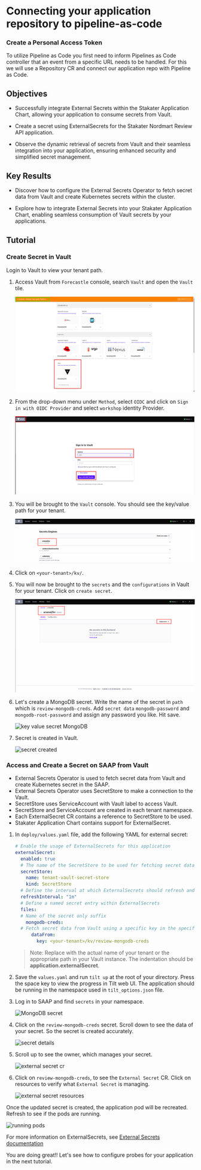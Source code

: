 # Connecting your application repository to pipeline-as-code


### Create a Personal Access Token



To utilize Pipeline as Code you first need to inform Pipelines as Code controller that an event from a specific URL needs to be handled.
For this we will use a Repository CR and connect our application repo with Pipeline as Code.

## Objectives

- Successfully integrate External Secrets within the Stakater Application Chart, allowing your application to consume secrets from Vault.

- Create a secret using ExternalSecrets for the Stakater Nordmart Review API application.

- Observe the dynamic retrieval of secrets from Vault and their seamless integration into your application, ensuring enhanced security and simplified secret management.

## Key Results

- Discover how to configure the External Secrets Operator to fetch secret data from Vault and create Kubernetes secrets within the cluster.

- Explore how to integrate External Secrets into your Stakater Application Chart, enabling seamless consumption of Vault secrets by your applications.

## Tutorial

### Create Secret in Vault

Login to Vault to view your tenant path.

1. Access Vault from `Forecastle` console, search `Vault` and open the `Vault` tile.

   ![Forecastle-Vault](images/forecastle.png)

1. From the drop-down menu under `Method`, select `OIDC` and click on `Sign in with OIDC Provider` and select `workshop` identity Provider.

   ![Vault-odic-login](images/login-oidc.png)

1. You will be brought to the `Vault` console. You should see the key/value path for your tenant.

   ![secret engines](images/secret-engines.png)

1. Click on `<your-tenant>/kv/`.

1. You will now be brought to the `secrets` and the `configurations` in Vault for your tenant. Click on `create secret`.

   ![create secret](images/create-secret.png)

1. Let's create a MongoDB secret. Write the name of the secret in `path` which is `review-mongodb-creds`. Add `secret data` `mongodb-password` and `mongodb-root-password` and assign any password you like. Hit save.

   ![key value secret MongoDB](images/key-val-secret.png)

1. Secret is created in Vault.

   ![secret created](images/secret-created.png)

### Access and Create a Secret on SAAP from Vault

- External Secrets Operator is used to fetch secret data from Vault and create Kubernetes secret in the SAAP.
- External Secrets Operator uses SecretStore to make a connection to the Vault.
- SecretStore uses ServiceAccount with Vault label to access Vault.
- SecretStore and ServiceAccount are created in each tenant namespace.
- Each ExternalSecret CR contains a reference to SecretStore to be used.
- Stakater Application Chart contains support for ExternalSecret.

1. In `deploy/values.yaml` file, add the following YAML for external secret:

    ```yaml
    # Enable the usage of ExternalSecrets for this application
    externalSecret:
      enabled: true
      # The name of the SecretStore to be used for fetching secret data from Vault, this name is constant
      secretStore:
        name: tenant-vault-secret-store
        kind: SecretStore
      # Define the interval at which ExternalSecrets should refresh and update the secrets
      refreshInterval: "1m"
      # Define a named secret entry within ExternalSecrets
      files:
      # Name of the secret only suffix
        mongodb-creds:
      # Fetch secret data from Vault using a specific key in the specified tenant's KV engine
          dataFrom:
            key: <your-tenant>/kv/review-mongodb-creds
    ```

   > Note: Replace <your-tenant> with the actual name of your tenant or the appropriate path in your Vault instance. The indentation should be **application.externalSecret**.

1. Save the `values.yaml` and run `tilt up` at the root of your directory. Press the space key to view the progress in Tilt web UI. The application should be running in the namespace used in `tilt_options.json` file.

1. Log in to SAAP and find `secrets` in your namespace.

   ![MongoDB secret](images/mongodb-secrets.png)

1. Click on the `review-mongodb-creds` secret. Scroll down to see the data of your secret. So the secret is created accurately.

   ![secret details](images/secret-details.png)

1. Scroll up to see the owner, which manages your secret.

   ![external secret cr](images/external-secret-cr.png)

1. Click on `review-mongodb-creds`, to see the `External Secret` CR. Click on resources to verify what `External Secret` is managing.

   ![external secret resources](images/external-secret-resources.png)

Once the updated secret is created, the application pod will be recreated. Refresh to see if the pods are running.

![running pods](images/running-pods.png)

For more information on ExternalSecrets, see [External Secrets documentation](https://external-secrets.io/v0.8.1/introduction/overview/)

You are doing great!! Let's see how to configure probes for your application in the next tutorial.
